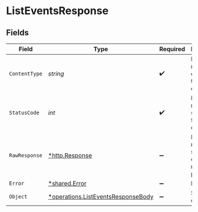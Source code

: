 # ListEventsResponse


## Fields

| Field                                                                                          | Type                                                                                           | Required                                                                                       | Description                                                                                    |
| ---------------------------------------------------------------------------------------------- | ---------------------------------------------------------------------------------------------- | ---------------------------------------------------------------------------------------------- | ---------------------------------------------------------------------------------------------- |
| `ContentType`                                                                                  | *string*                                                                                       | :heavy_check_mark:                                                                             | HTTP response content type for this operation                                                  |
| `StatusCode`                                                                                   | *int*                                                                                          | :heavy_check_mark:                                                                             | HTTP response status code for this operation                                                   |
| `RawResponse`                                                                                  | [*http.Response](https://pkg.go.dev/net/http#Response)                                         | :heavy_minus_sign:                                                                             | Raw HTTP response; suitable for custom response parsing                                        |
| `Error`                                                                                        | [*shared.Error](../../../pkg/models/shared/error.md)                                           | :heavy_minus_sign:                                                                             | Error                                                                                          |
| `Object`                                                                                       | [*operations.ListEventsResponseBody](../../../pkg/models/operations/listeventsresponsebody.md) | :heavy_minus_sign:                                                                             | Successful operation                                                                           |